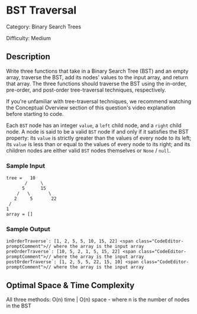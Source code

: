 # BST Traversal

Category: Binary Search Trees

Difficulty: Medium

## Description

Write three functions that take in a Binary Search Tree (BST) and an empty
array, traverse the BST, add its nodes' values to the input array, and return
that array. The three functions should traverse the BST using the in-order,
pre-order, and post-order tree-traversal techniques, respectively.

If you're unfamiliar with tree-traversal techniques, we recommend watching the
Conceptual Overview section of this question's video explanation before
starting to code.

Each `BST` node has an integer `value`, a
`left` child node, and a `right` child node. A node is
said to be a valid `BST` node if and only if it satisfies the BST
property: its `value` is strictly greater than the values of every
node to its left; its `value` is less than or equal to the values
of every node to its right; and its children nodes are either valid
`BST` nodes themselves or `None` / `null`.


### Sample Input
```
tree =   10
       /     \
      5      15
    /   \       \
   2     5       22
 /
1
array = []
```

### Sample Output
```
inOrderTraverse`: [1, 2, 5, 5, 10, 15, 22] <span class="CodeEditor-promptComment">// where the array is the input array
preOrderTraverse`: [10, 5, 2, 1, 5, 15, 22] <span class="CodeEditor-promptComment">// where the array is the input array
postOrderTraverse`: [1, 2, 5, 5, 22, 15, 10] <span class="CodeEditor-promptComment">// where the array is the input array
```

## Optimal Space & Time Complexity

All three methods: O(n) time | O(n) space - where n is the number of nodes in the BST
